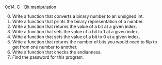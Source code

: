 0x14. C - Bit manipulation

0. Write a function that converts a binary number to an unsigned int.
1. Write a function that prints the binary representation of a number.
2. Write a function that returns the value of a bit at a given index.
3. Write a function that sets the value of a bit to 1 at a given index.
4. Write a function that sets the value of a bit to 0 at a given index.
5. Write a function that returns the number of bits you would need to flip to get from one number to another.
100. Write a function that checks the endianness.
101. Find the password for this program.
